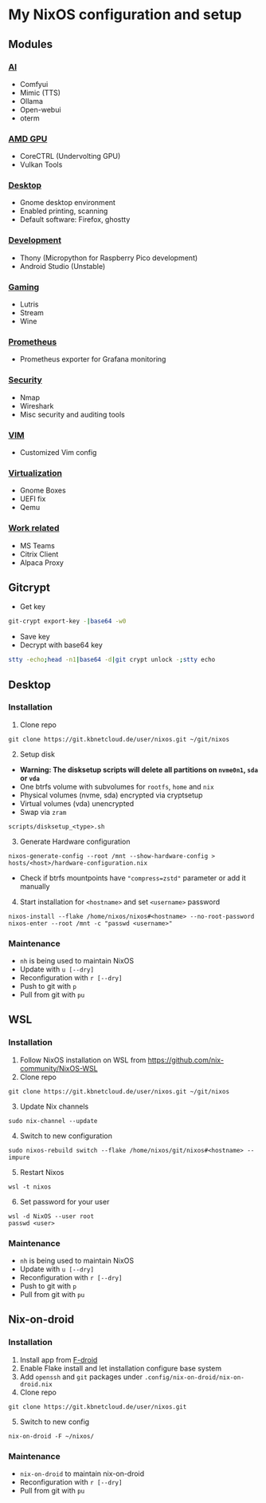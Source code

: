 # My NixOS configuration and setup
## Modules
### [AI](modules/ai.nix)
- Comfyui
- Mimic (TTS)
- Ollama
- Open-webui
- oterm
### [AMD GPU](modules/amdgpu.nix)
- CoreCTRL (Undervolting GPU)
- Vulkan Tools
### [Desktop](modules/desktop.nix)
- Gnome desktop environment
- Enabled printing, scanning
- Default software: Firefox, ghostty
### [Development](modules/dev.nix)
- Thony (Micropython for Raspberry Pico development)
- Android Studio (Unstable)
### [Gaming](modules/gaming.nix)
- Lutris
- Stream
- Wine
### [Prometheus](modules/prometheus.nix)
- Prometheus exporter for Grafana monitoring
### [Security](modules/security.nix)
- Nmap
- Wireshark
- Misc security and auditing tools
### [VIM](modules/vim.nix)
- Customized Vim config
### [Virtualization](modules/virt.nix)
- Gnome Boxes
- UEFI fix
- Qemu
### [Work related](modules/work.nix)
- MS Teams
- Citrix Client
- Alpaca Proxy
## Gitcrypt
- Get key
```bash
git-crypt export-key -|base64 -w0
```

- Save key
- Decrypt with base64 key
```bash
stty -echo;head -n1|base64 -d|git crypt unlock -;stty echo
```

## Desktop
### Installation
1. Clone repo
```
git clone https://git.kbnetcloud.de/user/nixos.git ~/git/nixos
```
2. Setup disk
- **Warning: The disksetup scripts will delete all partitions on `nvme0n1`, `sda` or `vda`**
- One btrfs volume with subvolumes for `rootfs`, `home` and `nix`
- Physical volumes (nvme, sda) encrypted via cryptsetup
- Virtual volumes (vda) unencrypted
- Swap via `zram`
```
scripts/disksetup_<type>.sh
```
3. Generate Hardware configuration
```
nixos-generate-config --root /mnt --show-hardware-config > hosts/<host>/hardware-configuration.nix
```
- Check if btrfs mountpoints  have `"compress=zstd"` parameter or add it manually
4. Start installation for `<hostname>` and set `<username>` password
```
nixos-install --flake /home/nixos/nixos#<hostname> --no-root-password
nixos-enter --root /mnt -c "passwd <username>"
```
### Maintenance
- `nh` is being used to maintain NixOS
- Update with `u [--dry]`
- Reconfiguration with `r [--dry]`
- Push to git with `p`
- Pull from git with `pu`

## WSL
### Installation
1. Follow NixOS installation on WSL from https://github.com/nix-community/NixOS-WSL
2. Clone repo
```
git clone https://git.kbnetcloud.de/user/nixos.git ~/git/nixos
```
3. Update Nix channels
```
sudo nix-channel --update
```
4. Switch to new configuration
```
sudo nixos-rebuild switch --flake /home/nixos/git/nixos#<hostname> --impure
```
5. Restart Nixos
```
wsl -t nixos
```
6. Set password for your user
```
wsl -d NixOS --user root
passwd <user>
```
### Maintenance
- `nh` is being used to maintain NixOS
- Update with `u [--dry]`
- Reconfiguration with `r [--dry]`
- Push to git with `p`
- Pull from git with `pu`
## Nix-on-droid
### Installation
1. Install app from [F-droid](https://f-droid.org/packages/com.termux.nix/)
2. Enable Flake install and let installation configure base system
3. Add `openssh` and `git` packages under `.config/nix-on-droid/nix-on-droid.nix`
4. Clone repo
```
git clone https://git.kbnetcloud.de/user/nixos.git
```
5. Switch to new config
```
nix-on-droid -F ~/nixos/
```
### Maintenance
- `nix-on-droid` to maintain nix-on-droid
- Reconfiguration with `r [--dry]`
- Pull from git with `pu`